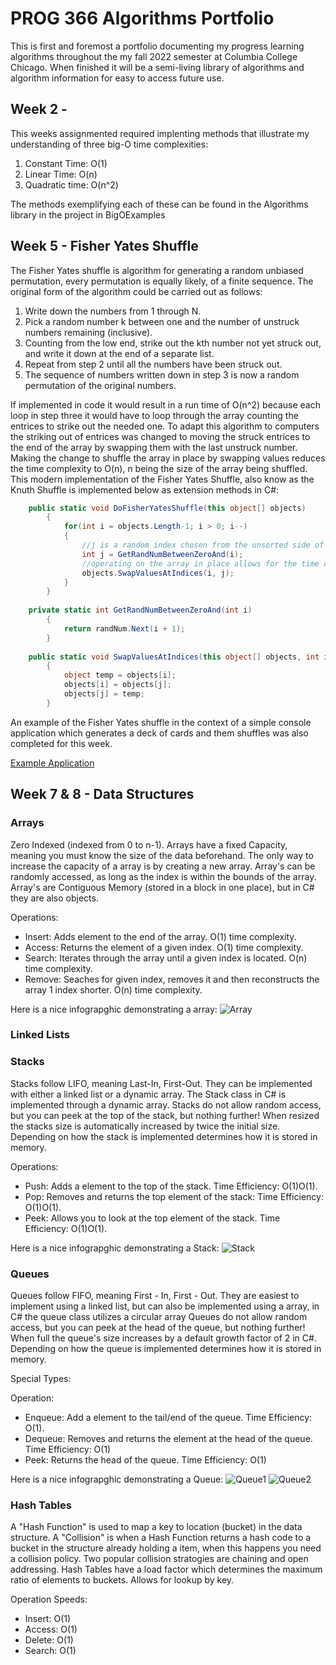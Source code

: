# PROG 366 Algorithms Portfolio

This is first and foremost a portfolio  documenting my progress learning algorithms throughout the my fall 2022 semester at Columbia College Chicago. When finished it will be a semi-living library of algorithms and algorithm information for easy to access future use.

## Week 2 - 

This weeks assignmented required implenting methods that illustrate my understanding of three big-O time complexities:
  1. Constant Time: O(1)
  2. Linear Time: O(n)
  3. Quadratic time: O(n^2)

The methods exemplifying each of these can be found in the Algorithms library in the project in BigOExamples
  
## Week 5 - Fisher Yates Shuffle

The Fisher Yates shuffle is algorithm for generating a random unbiased permutation, every permutation is equally likely, of a finite sequence. The original form of the algorithm could be carried out as follows:

  1. Write down the numbers from 1 through N.
  2. Pick a random number k between one and the number of unstruck numbers remaining (inclusive).
  3. Counting from the low end, strike out the kth number not yet struck out, and write it down at the end of a separate list.
  4. Repeat from step 2 until all the numbers have been struck out.
  5. The sequence of numbers written down in step 3 is now a random permutation of the original numbers.
  
If implemented in code it would result in a run time of O(n^2) because each loop in step three it would have to loop through the array counting the entrices to strike out the needed one. To adapt this algorithm to computers the striking out of entrices was changed to moving the struck entrices to the end of the array by swapping them with the last unstruck number. Making the change to shuffle the array in place by swapping values reduces the time complexity to O(n), n being the size of the array being shuffled. This modern implementation of the Fisher Yates Shuffle, also know as the Knuth Shuffle is implemented below as extension methods in C#:
      
```cs
    public static void DoFisherYatesShuffle(this object[] objects)
        {
            for(int i = objects.Length-1; i > 0; i--)
            {
                //j is a random index chosen from the unsorted side of the array. this length is represented by i
                int j = GetRandNumBetweenZeroAnd(i);
                //operating on the array in place allows for the time complexity to be O(n), n being the size of the input array
                objects.SwapValuesAtIndices(i, j);
            }
        }
        
    private static int GetRandNumBetweenZeroAnd(int i)
        {
            return randNum.Next(i + 1);
        }
        
    public static void SwapValuesAtIndices(this object[] objects, int i, int j)
        {
            object temp = objects[i];
            objects[i] = objects[j];
            objects[j] = temp;
        }
```

An example of the Fisher Yates shuffle in the context of a simple console application which generates a deck of cards and them shuffles was also completed for this week.

[Example Application](https://github.com/BoscoDA/AlgorithmsPortfolio/tree/master/FisherYatesCardShuffle "Named link title")

## Week 7 & 8 - Data Structures

### Arrays
Zero Indexed (indexed from 0 to n-1).
Arrays have a fixed Capacity, meaning you must know the size of the data beforehand. The only way to increase the capacity of a array is by creating a new array.
Array's can be randomly accessed, as long as the index is within the bounds of the array.
Array's are Contiguous Memory (stored in a block in one place), but in C# they are also objects.

Operations:
- Insert: Adds element to the end of the array. O(1) time complexity.
- Access: Returns the element of a given index. O(1) time complexity.
- Search: Iterates through the array until a given index is located. O(n) time complexity.
- Remove: Seaches for given index, removes it and then reconstructs the array 1 index shorter. O(n) time complexity.

Here is a nice infograpghic demonstrating a array: ![Array](DSA-array.png)

### Linked Lists
### Stacks
Stacks follow LIFO, meaning Last-In, First-Out.
They can be implemented with either a linked list or a dynamic array.
The Stack class in C# is implemented through a dynamic array.
Stacks do not allow random access, but you can peek at the top of the stack, but nothing further!
When resized the stacks size is automatically increased by twice the initial size.
Depending on how the stack is implemented determines how it is stored in memory.

Operations:
- Push: Adds a element to the top of the stack. Time Efficiency: O(1)O(1). 
- Pop: Removes and returns the top element of the stack: Time Efficiency: O(1)O(1). 
- Peek: Allows you to look at the top element of the stack. Time Efficiency: O(1)O(1).

Here is a nice infograpghic demonstrating a Stack: ![Stack](stacks.png) 

### Queues
Queues follow FIFO, meaning First - In, First - Out.
They are easiest to implement using a linked list, but can also be implemented using a array, in C# the queue class utilizes a circular array
Queues do not allow random access, but you can peek at the head of the queue, but nothing further!
When full the queue's size increases by a default growth factor of 2 in C#.
Depending on how the queue is implemented determines how it is stored in memory.

Special Types:

Operation: 
- Enqueue: Add a element to the tail/end of the queue. Time Efficiency: O(1).
- Dequeue: Removes and returns the element at the head of the queue. Time Efficiency: O(1)
- Peek: Returns the head of the queue. Time Efficiency: O(1)

Here is a nice infograpghic demonstrating a Queue: ![Queue1](q1.png) ![Queue2](q2.jpeg) 

### Hash Tables
A "Hash Function" is used to map a key to location (bucket) in the data structure.
A "Collision" is when a Hash Function returns a hash code to a bucket in the structure already holding a item, when this happens you need a collision policy.
Two popular collision stratogies are chaining and open addressing.
Hash Tables have a load factor which determines the maximum ratio of elements to buckets.
Allows for lookup by key.

Operation Speeds: 
- Insert: O(1) 
- Access: O(1) 
- Delete: O(1) 
- Search: O(1)
  
